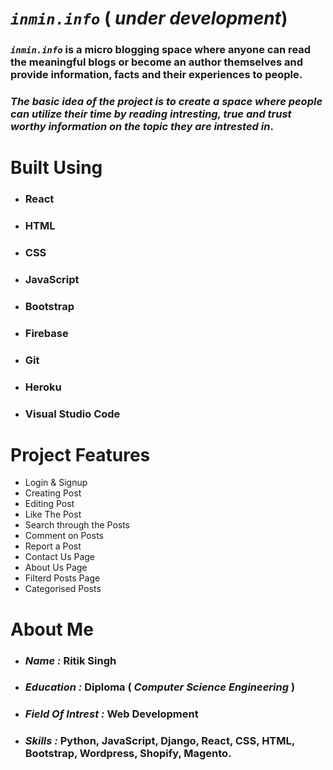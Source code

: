 # **_`inmin.info`_** ( _under development_)

### **_`inmin.info`_** is a micro blogging space where anyone can read the meaningful blogs or become an author themselves and provide information, facts and their experiences to people.

### _The basic idea of the project is to create a space where people can utilize their time by reading intresting, true and trust worthy information on the topic they are intrested in_.

# **Built Using**

- ### **React**

- ### **HTML**

- ### **CSS**

- ### **JavaScript**

- ### **Bootstrap**

- ### **Firebase**
- ### **Git**

- ### **Heroku**

- ### **Visual Studio Code**

# **Project Features**

- Login & Signup
- Creating Post
- Editing Post
- Like The Post
- Search through the Posts
- Comment on Posts
- Report a Post
- Contact Us Page
- About Us Page
- Filterd Posts Page
- Categorised Posts

# **About Me**

- ### **_Name :_** Ritik Singh

- ### **_Education :_** Diploma ( _Computer Science Engineering_ )

- ### **_Field Of Intrest :_** Web Development

- ### **_Skills :_** Python, JavaScript, Django, React, CSS, HTML, Bootstrap, Wordpress, Shopify, Magento.
